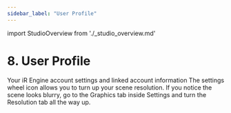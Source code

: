 ```yaml
---
sidebar_label: "User Profile"
---
```

import StudioOverview from './_studio_overview.md'

# 8. User Profile
Your iR Engine account settings and linked account information
The settings wheel icon allows you to turn up your scene resolution.
If you notice the scene looks blurry, go to the Graphics tab inside Settings and turn the Resolution tab all the way up.

<StudioOverview />
